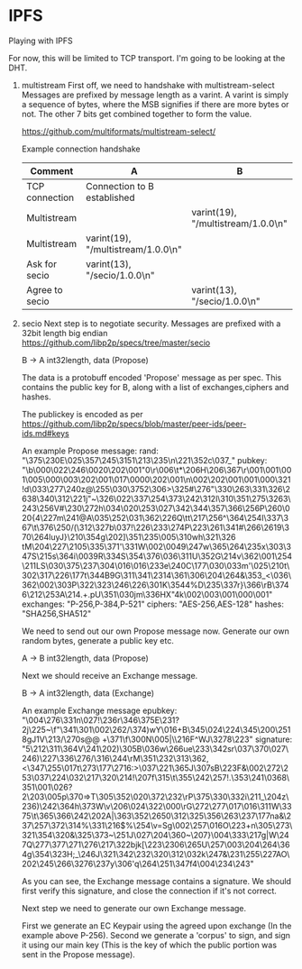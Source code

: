 # IPFS
Playing with IPFS

For now, this will be limited to TCP transport. I'm going to be looking at the DHT.

1. multistream
    First off, we need to handshake with multistream-select
    Messages are prefixed by message length as a varint.
    A varint is simply a sequence of bytes, where the MSB signifies if there are more bytes or not. The other 7 bits get combined together to form the value.
    
    https://github.com/multiformats/multistream-select/
    
    Example connection handshake
    
    | Comment               | A                                     | B                                     |
    | --------------------- | ------------------------------------- | ------------------------------------- |
    | TCP connection        | Connection to B established           |                                       |
    | Multistream           |                                       | varint(19), "/multistream/1.0.0\n"    |
    | Multistream           | varint(19), "/multistream/1.0.0\n"    |                                       |
    | Ask for secio         | varint(13), "/secio/1.0.0\n"          |                                       |
    | Agree to secio        |                                       | varint(13), "/secio/1.0.0\n"          |
    
2. secio
    Next step is to negotiate security.
    Messages are prefixed with a 32bit length big endian
    https://github.com/libp2p/specs/tree/master/secio
    
    B -> A  int32length, data (Propose)
    
    The data is a protobuff encoded 'Propose' message as per spec. This contains the public key for B, along with a list of exchanges,ciphers and hashes.

    The publickey is encoded as per https://github.com/libp2p/specs/blob/master/peer-ids/peer-ids.md#keys
    
    An example Propose message:
        rand: "\375\230E\025\357\245\3151\213\235\n\221\352c\037_"
        pubkey: "\b\000\022\246\0020\202\001\"0\r\006\t*\206H\206\367\r\001\001\001\005\000\003\202\001\017\0000\202\001\n\002\202\001\001\000\321!d\033\277\240z@\255\030\3752\306>\325#\276\"\330\263\331\326\2638\340\312\221j\"~\326\022\337\254\373\242\312l\310\351\275\3263\243\256V#\230\272h\034\020\253\027\342\344\357\366\256P\260\020{4\227m\241@A\035\252\031\362\226Q\tt\217\256^\364\254I\337\367\t\376\250/(\312\327b\037!\226\233\274P\223\261\341#\266\2619\370\264luyJ}\210\354g\202]\351\235\005\310wh\321\326 tM\204\227\2105\335\371\'\331W\002\0049\247w\365\264\235x\303\347S\215s\364i\0039R\334S\354\376\036\311U\352G\214v\362\001\254\211LS\030\375\237\304\016\016\233e\240C\177\030\033m\'\025\210t\302\317\226\177t\344B9G\311\341\2314\361\306\204\264&\353_<\036\362\002\303P\322\323\246\226\301K\3544%D\235\337r}\366\rB\3746\212\253A\214.+.pU\351\030jm\336HX\"4k\002\003\001\000\001"
        exchanges: "P-256,P-384,P-521"
        ciphers: "AES-256,AES-128"
        hashes: "SHA256,SHA512"
        
    We need to send out our own Propose message now. Generate our own random bytes, generate a public key etc.
    
    A -> B  int32length, data (Propose)

    Next we should receive an Exchange message.
    
    B -> A  int32length, data (Exchange)
    
    An example Exchange message
    epubkey: "\004\276\331n\027!\236r\346\375E\231?2j\225~\f\"\341\301\002\262/\374)wY\016+B\345\024\224\345\200\2518gJ1V\213/\270s@@ +\371\f\300N\005|\\\216F^WJ\3278\223"
signature: "5\212\311\364V\241\202)\305B\036w\266ue\233\342sr\037\370\027\246)\227\336\276/\316\244\rM\351\232\313\362,<\347\255\017t\273\177\2716:>\037\221\365J\307sB\223F&\002\272\253\037\224\032\217\320\214!\207f\315\t\355\242\257!.\353\241\0368\351\001\026?2\203\005p\370=>T\305\352\020\372\232\rP\375\330\332i\211_\204z\236)\242\364h\373W\v\206\024\322\000\rG\272\277\017\016\311W\3375\t\365\366\242\202A|\363\352\2650\312\325\356\263\237\177na&\237\257\372\314%\331\216$%\254\v=Sg\002\257\016O\223+n\305\273\321\354\320&\325\373~\251J\027\204\360~\207}\004\333\217g|W\247Q\277\377\271\276\217\322bjk[\223\2306\265U\257\003\204\264\364g\354\323H;_\246J\321\342\232\320\312\032k\247&\231\255\227AO\202\245\266\3276\237y\306\'q\264\251\347f4\004\234\243"

    As you can see, the Exchange message contains a signature. We should first verify this signature, and close the connection if it's not correct.
    
    Next step we need to generate our own Exchange message.
    
    First we generate an EC Keypair using the agreed upon exchange (In the example above P-256).
    Second we generate a 'corpus' to sign, and sign it using our main key (This is the key of which the public portion was sent in the Propose message).
    
